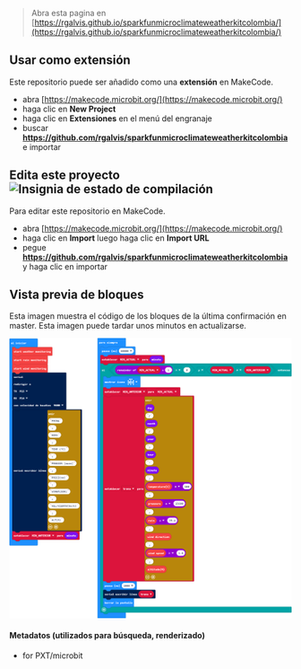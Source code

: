 
> Abra esta pagina en [https://rgalvis.github.io/sparkfunmicroclimateweatherkitcolombia/](https://rgalvis.github.io/sparkfunmicroclimateweatherkitcolombia/)

## Usar como extensión

Este repositorio puede ser añadido como una **extensión** en MakeCode.

* abra [https://makecode.microbit.org/](https://makecode.microbit.org/)
* haga clic en **New Project**
* haga clic en **Extensiones** en el menú del engranaje
* buscar **https://github.com/rgalvis/sparkfunmicroclimateweatherkitcolombia** e importar

## Edita este proyecto ![Insignia de estado de compilación](https://github.com/rgalvis/sparkfunmicroclimateweatherkitcolombia/workflows/MakeCode/badge.svg)

Para editar este repositorio en MakeCode.

* abra [https://makecode.microbit.org/](https://makecode.microbit.org/)
* haga clic en **Import** luego haga clic en **Import URL**
* pegue **https://github.com/rgalvis/sparkfunmicroclimateweatherkitcolombia** y haga clic en importar

## Vista previa de bloques

Esta imagen muestra el código de los bloques de la última confirmación en master.
Esta imagen puede tardar unos minutos en actualizarse.

![Una vista renderizada de los bloques](https://github.com/rgalvis/sparkfunmicroclimateweatherkitcolombia/raw/master/.github/makecode/blocks.png)

#### Metadatos (utilizados para búsqueda, renderizado)

* for PXT/microbit
<script src="https://makecode.com/gh-pages-embed.js"></script><script>makeCodeRender("{{ site.makecode.home_url }}", "{{ site.github.owner_name }}/{{ site.github.repository_name }}");</script>
